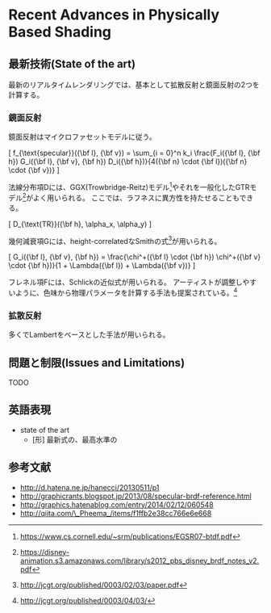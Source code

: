 # Recent Advances in Physically Based Shading

## 最新技術(State of the art)

最新のリアルタイムレンダリングでは、基本として拡散反射と鏡面反射の2つを計算する。

### 鏡面反射

鏡面反射はマイクロファセットモデルに従う。

\[
f_{\text{specular}}({\bf l}, {\bf v}) = \sum_{i = 0}^n k_i \frac{F_i({\bf l}, {\bf h}) G_i({\bf l}, {\bf v}, {\bf h}) D_i({\bf h})}{4({\bf n} \cdot {\bf l})({\bf n} \cdot {\bf v})}
\]

法線分布項Dには、GGX(Trowbridge-Reitz)モデル[^GGX]やそれを一般化したGTRモデル[^GTR]がよく用いられる。
ここでは、ラフネスに異方性を持たせることもできる。

\[
D_{\text{TR}}({\bf h}, \alpha_x, \alpha_y)
\]

幾何減衰項Gには、height-correlatedなSmithの式[^Heitz14]が用いられる。

\[
G_i({\bf l}, {\bf v}, {\bf h}) = \frac{\chi^+({\bf l} \cdot {\bf h}) \chi^+({\bf v} \cdot {\bf h})}{1 + \Lambda({\bf l}) + \Lambda({\bf v})}
\]

フレネル項Fには、Schlickの近似式が用いられる。
アーティストが調整しやすいように、色味から物理パラメータを計算する手法も提案されている。[^Gulbrandsen14]

### 拡散反射

多くでLambertをベースとした手法が用いられる。

## 問題と制限(Issues and Limitations)

TODO

## 英語表現

- state of the art
  - [形] 最新式の、最高水準の

## 参考文献

- http://d.hatena.ne.jp/hanecci/20130511/p1
- http://graphicrants.blogspot.jp/2013/08/specular-brdf-reference.html
- http://graphics.hatenablog.com/entry/2014/02/12/060548
- http://qiita.com/\_Pheema_/items/f1ffb2e38cc766e6e668

[^GGX]: https://www.cs.cornell.edu/~srm/publications/EGSR07-btdf.pdf
[^GTR]: https://disney-animation.s3.amazonaws.com/library/s2012_pbs_disney_brdf_notes_v2.pdf
[^Heitz14]: http://jcgt.org/published/0003/02/03/paper.pdf
[^Gulbrandsen14]: http://jcgt.org/published/0003/04/03/
